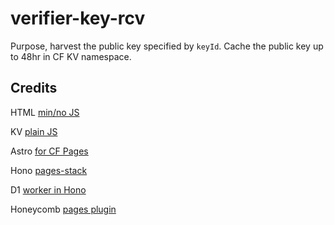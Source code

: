 # verifier-key-rcv

Purpose, harvest the public key specified by `keyId`.
 Cache the public key up to 48hr in CF KV namespace.



## Credits
HTML [min/no JS](https://developers.cloudflare.com/pages/tutorials/forms/)

KV [plain JS](https://developers.cloudflare.com/workers/tutorials/build-a-jamstack-app/)

Astro [for CF Pages](https://docs.astro.build/en/guides/deploy/cloudflare/#using-pages-functions)

Hono [pages-stack](https://github.com/honojs/examples/tree/main/pages-stack)

D1 [worker in Hono](https://blog.cloudflare.com/making-static-sites-dynamic-with-cloudflare-d1/)

Honeycomb [pages plugin](https://developers.cloudflare.com/pages/platform/functions/plugins/honeycomb/)


